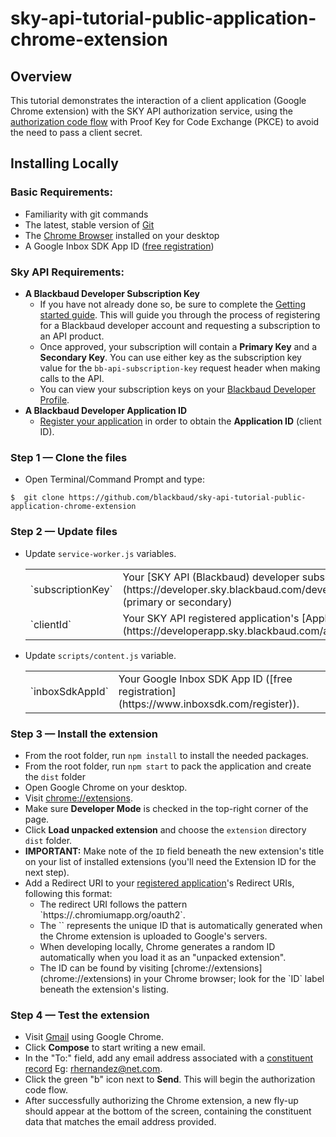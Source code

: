 # sky-api-tutorial-public-application-chrome-extension

## Overview
This tutorial demonstrates the interaction of a client application (Google Chrome extension) with the SKY API authorization service, using the [authorization code flow](https://tools.ietf.org/html/rfc6749#section-1.3.2) with Proof Key for Code Exchange (PKCE) to avoid the need to pass a client secret.

## Installing Locally

### Basic Requirements:

- Familiarity with git commands
- The latest, stable version of [Git](https://git-scm.com/)
- The [Chrome Browser](https://www.google.com/chrome/browser/desktop/) installed on your desktop
- A Google Inbox SDK App ID ([free registration](https://www.inboxsdk.com/register))

### Sky API Requirements:

- **A Blackbaud Developer Subscription Key**
    - If you have not already done so, be sure to complete the [Getting started guide](https://apidocs.sky.blackbaud.com/docs/getting-started/). This will guide you through the process of registering for a Blackbaud developer account and requesting a subscription to an API product.
    - Once approved, your subscription will contain a **Primary Key** and a **Secondary Key**.  You can use either key as the subscription key value for the `bb-api-subscription-key` request header when making calls to the API.
    - You can view your subscription keys on your [Blackbaud Developer Profile](https://developer.sky.blackbaud.com/developer).
- **A Blackbaud Developer Application ID**
    - [Register your application](https://developerapp.sky.blackbaud.com/applications) in order to obtain the **Application ID** (client ID).


### Step 1 — Clone the files
- Open Terminal/Command Prompt and type:
```
$  git clone https://github.com/blackbaud/sky-api-tutorial-public-application-chrome-extension
```

### Step 2 — Update files
- Update `service-worker.js` variables.
    <table>
        <tr>
            <td>`subscriptionKey`</td>
            <td>Your [SKY API (Blackbaud) developer subscription key](https://developer.sky.blackbaud.com/developer) (primary or secondary)</td>
        </tr>
        <tr>
            <td>`clientId`</td>
            <td>Your SKY API registered application's [Application ID](https://developerapp.sky.blackbaud.com/applications)</td>
        </tr>
    </table>
- Update `scripts/content.js` variable.
    <table>    
        <tr>
            <td>`inboxSdkAppId`</td>
            <td>Your Google Inbox SDK App ID ([free registration](https://www.inboxsdk.com/register)).</td>
        </tr>
    </table>

### Step 3 — Install the extension
- From the root folder, run `npm install` to install the needed packages.
- From the root folder, run `npm start` to pack the application and create the `dist` folder
- Open Google Chrome on your desktop.
- Visit [chrome://extensions](chrome://extensions).
- Make sure **Developer Mode** is checked in the top-right corner of the page.
- Click **Load unpacked extension** and choose the `extension` directory `dist` folder.
- **IMPORTANT:** Make note of the `ID` field beneath the new extension's title on your list of installed extensions (you'll need the Extension ID for the next step).
- Add a Redirect URI to your [registered application](https://developer.blackbaud.com/apps/)'s Redirect URIs, following this format:<br>
  <ul>
    <li>The redirect URI follows the pattern `https://<extension-id>.chromiumapp.org/oauth2`.</li>
    <li>The `<extension-id>` represents the unique ID that is automatically generated when the Chrome extension is uploaded to Google's servers.</li>
    <li>When developing locally, Chrome generates a random ID automatically when you load it as an "unpacked extension".</li>
    <li>The ID can be found by visiting [chrome://extensions](chrome://extensions) in your Chrome browser; look for the `ID` label beneath the extension's listing.</li>
  </ul>

### Step 4 — Test the extension
- Visit [Gmail](http://mail.google.com/) using Google Chrome.
- Click **Compose** to start writing a new email.
- In the "To:" field, add any email address associated with a [constituent record](https://renxt.blackbaud.com/lists/constituents) Eg: rhernandez@net.com.
- Click the green "b" icon next to **Send**. This will begin the authorization code flow.
- After successfully authorizing the Chrome extension, a new fly-up should appear at the bottom of the screen, containing the constituent data that matches the email address provided.
